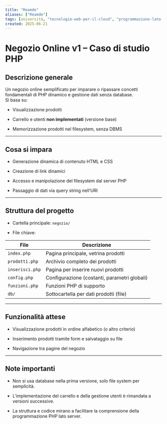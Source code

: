 ```yaml
---
title: "Reamde"
aliases: ["Reamde"]
tags: [università, "tecnologie-web-per-il-cloud", "programmazione-lato-server-e-cgi", "php", "esercizi", "negozio", "REAMDE"]
created: 2025-06-21
---
```

# Negozio Online v1 – Caso di studio PHP

## Descrizione generale

Un negozio online semplificato per imparare o ripassare concetti fondamentali di PHP dinamico e gestione dati senza database.  
Si basa su:

- Visualizzazione prodotti
    
- Carrello e utenti **non implementati** (versione base)
    
- Memorizzazione prodotti nel filesystem, senza DBMS
    

---

## Cosa si impara

- Generazione dinamica di contenuto HTML e CSS
    
- Creazione di link dinamici
    
- Accesso e manipolazione del filesystem dal server PHP
    
- Passaggio di dati via query string nell’URI
    

---

## Struttura del progetto

- Cartella principale: `negozio/`
    
- File chiave:
    

|File|Descrizione|
|---|---|
|`index.php`|Pagina principale, vetrina prodotti|
|`prodotti.php`|Archivio completo dei prodotti|
|`inserisci.php`|Pagina per inserire nuovi prodotti|
|`config.php`|Configurazione (costanti, parametri globali)|
|`funzioni.php`|Funzioni PHP di supporto|
|`db/`|Sottocartella per dati prodotti (file)|

---

## Funzionalità attese

- Visualizzazione prodotti in ordine alfabetico (o altro criterio)
    
- Inserimento prodotti tramite form e salvataggio su file
    
- Navigazione tra pagine del negozio
    

---

## Note importanti

- Non si usa database nella prima versione, solo file system per semplicità.
    
- L’implementazione del carrello e della gestione utenti è rimandata a versioni successive.
    
- La struttura e codice mirano a facilitare la comprensione della programmazione PHP lato server.